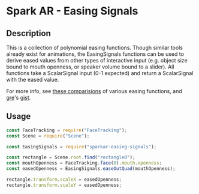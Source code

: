 # Spark AR - Easing Signals

## Description

This is a collection of polynomial easing functions. Though similar tools already exist for animations, the EasingSignals functions can be used to derive eased values from other types of interactive input (e.g. object size bound to mouth openness, or speaker volume bound to a slider). All functions take a ScalarSignal input (0-1 expected) and return a ScalarSignal with the eased value.

For more info, see [these comparisions](https://easings.net/en) of various easing functions, and [gre](https://github.com/gre)'s [gist](https://gist.github.com/gre/1650294).

## Usage

```javascript
const FaceTracking = require("FaceTracking");
const Scene = require("Scene");

const EasingSignals = require("sparkar-easing-signals");

const rectangle = Scene.root.find("rectangle0");
const mouthOpenness = FaceTracking.face(0).mouth.openness;
const easedOpenness = EasingSignals.easeOutQuad(mouthOpenness);

rectangle.transform.scaleX = easedOpenness;
rectangle.transform.scaleY = easedOpenness;
```